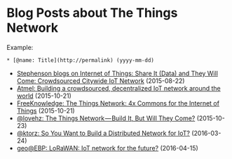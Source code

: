 # Blog Posts about The Things Network

Example:

```
* [@name: Title](http://permalink) (yyyy-mm-dd)
```

* [Stephenson blogs on Internet of Things: Share It (Data) and They Will Come: Crowdsourced Citywide IoT Network](http://www.stephensonstrategies.com/share-it-data-and-they-will-come/) (2015-08-22)
* [Atmel: Building a crowdsourced, decentralized IoT network around the world](http://atmelcorporation.wordpress.com/2015/10/21/building-a-crowdsourced-decentralized-iot-network-around-the-world/) (2015-10-21)
* [FreeKnowledge: The Things Network: 4x Commons for the Internet of Things](http://freeknowledge.eu/blogs/things-network-4x-commons-internet-of-things) (2015-10-21)
* [@lovehz: The Things Network — Build It, But Will They Come?](https://medium.com/@lovehz/the-things-network-the-power-of-open-iot-wans-306da32d7006#.uacp7q4kg) (2015-10-23)
* [@ktorz: So You Want to Build a Distributed Network for IoT?](https://ktorz.github.io/2016/03/24/so_you_want_to_build_a_distributed_network_for_iot/) (2016-03-24)
* [geo@EBP: LoRaWAN: IoT network for the future?](http://geo.ebp.ch/2016/04/15/lorawan-iot-network-for-the-future/) (2016-04-15)
